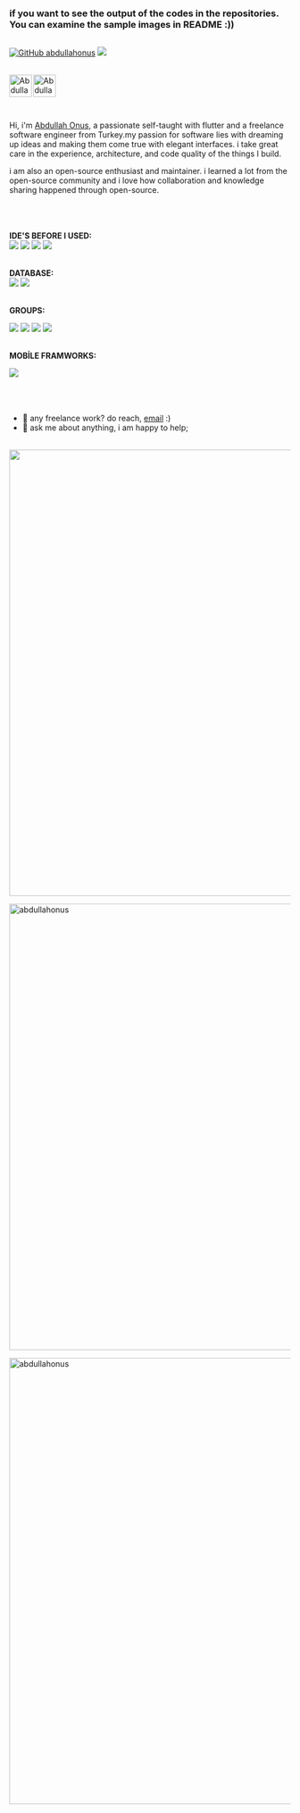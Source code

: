 
### if you want to see the output of the codes in the repositories. You can examine the sample images in README :)) 
![]()
<br />

[![GitHub abdullahonus](https://img.shields.io/github/followers/abdullahonus?label=follow&style=social)](https://github.com/abdullahonus)
![](https://visitor-badge.glitch.me/badge?page_id=abdullahonus.abdullahonus)

<br />
<a href="https://www.instagram.com/countrol4offical/">

  <img align="left" alt="Abdullah's Instagram" width="40px"  src="https://img.icons8.com/fluency/48/000000/instagram-new.png" />
</a>

<a href="https://www.linkedin.com/in/abdullah-onu%C5%9F-104682189/">
  <img align="left" alt="Abdullah's LinkedIN" width="40px"    src="https://img.icons8.com/fluency/48/000000/linkedin.png" />
</a>

<br />
<br />
<br />
<br />


Hi, i'm [Abdullah Onus](https://abdullahonus.me/), a passionate self-taught with flutter and a freelance software engineer from Turkey.my passion for software lies with dreaming up ideas and making them come true with elegant interfaces. i take great care in the experience, architecture, and code quality of the things I build.

i am also an open-source enthusiast and maintainer. i learned a lot from the open-source community and i love how collaboration and knowledge sharing happened through open-source.
<br />
<br />
<br />
<br />

**IDE'S BEFORE I USED:**  
![](https://img.shields.io/badge/Android_Studio-3DDC84?style=for-the-badge&logo=android-studio&logoColor=white)
![](https://img.shields.io/badge/Notepad++-90E59A.svg?style=for-the-badge&logo=notepad%2B%2B&logoColor=black)
![](https://img.shields.io/badge/Visual_Studio-5C2D91?style=for-the-badge&logo=visual%20studio&logoColor=white)
![](https://img.shields.io/badge/IntelliJIDEA-000000.svg?style=for-the-badge&logo=intellij-idea&logoColor=white)
<br />
<br />


**DATABASE:**   
![](https://img.shields.io/badge/MySQL-005C84?style=for-the-badge&logo=mysql&logoColor=white)
![](https://img.shields.io/badge/SQLite-07405E?style=for-the-badge&logo=sqlite&logoColor=white)
<br />
<br />

**GROUPS:**

![](https://img.shields.io/badge/Discord-7289DA?style=for-the-badge&logo=discord&logoColor=white)
![](https://img.shields.io/badge/Google%20Meet-32A350?style=for-the-badge&logo=google-meet&logoColor=white)
![](https://img.shields.io/badge/Slack-4A154B?style=for-the-badge&logo=slack&logoColor=white)
![](https://img.shields.io/badge/Zoom-2D8CFF?style=for-the-badge&logo=zoom&logoColor=white)
<br />
<br />


**MOBİLE FRAMWORKS:**

![](https://img.shields.io/badge/Flutter-02569B?style=for-the-badge&logo=flutter&logoColor=white)
<br />
<br />
<br />
<br />
- 💼 any freelance work? do reach, [email](mailto:countrolfour@gmail.com) :)
- 💬 ask me about anything, i am happy to help;

<br />
<img width='800' src="https://github-readme-streak-stats.herokuapp.com/?user=abdullahonus" />
<br />
<p><img width='800' src="https://github-readme-stats.vercel.app/api/top-langs?username=abdullahonus&show_icons=true&locale=en&layout=compact" alt="abdullahonus" /></p>
<p><img width='800' src="https://github-readme-stats.vercel.app/api?username=abdullahonus&show_icons=true&theme=gotham" alt="abdullahonus" />


